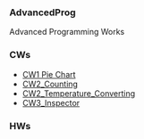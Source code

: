### AdvancedProg
Advanced Programming Works

### CWs
- [CW1 Pie Chart](https://halilibrahimkozen.github.io/AdvancedProg/CW1/CW1.png)
- [CW2_Counting](https://halilibrahimkozen.github.io/AdvancedProg/Counting.html)
- [CW2_Temperature_Converting](https://halilibrahimkozen.github.io/AdvancedProg/converting.html)
- [CW3_Inspector](https://halilibrahimkozen.github.io/AdvancedProg/CW3/c4_inspector.html)

### HWs
